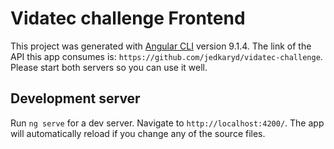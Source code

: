 # Vidatec challenge Frontend

This project was generated with [Angular CLI](https://github.com/angular/angular-cli) version 9.1.4. The link of the API this app consumes is: `https://github.com/jedkaryd/vidatec-challenge`. Please start both servers so you can use it well.

## Development server

Run `ng serve` for a dev server. Navigate to `http://localhost:4200/`. The app will automatically reload if you change any of the source files.
